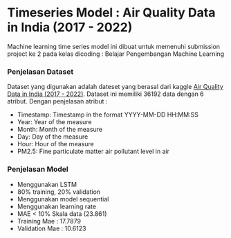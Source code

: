 # Timeseries Model : Air Quality Data in India (2017 - 2022)
Machine learning time series model ini dibuat untuk memenuhi submission project ke 2 pada kelas dicoding : Belajar Pengembangan Machine Learning

### Penjelasan Dataset
Dataset yang digunakan adalah dateset yang berasal dari kaggle [Air Quality Data in India (2017 - 2022)](https://www.kaggle.com/datasets/fedesoriano/air-quality-data-in-india). Dataset ini memiliki 36192 data dengan 6 atribut. Dengan penjelasan atribut :
- Timestamp: Timestamp in the format YYYY-MM-DD HH:MM:SS
- Year: Year of the measure
- Month: Month of the measure
- Day: Day of the measure
- Hour: Hour of the measure
- PM2.5: Fine particulate matter air pollutant level in air

### Penjelasan Model
- Menggunakan LSTM
- 80% training, 20% validation
- Menggunakan model sequential
- Menggunakan learning rate
- MAE < 10% Skala data (23.861)
- Training Mae : 17.7879
- Validation Mae : 10.6123

